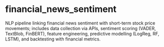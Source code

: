 # financial_news_sentiment
NLP pipeline linking financial news sentiment with short-term stock price movements; includes data collection via APIs, sentiment scoring (VADER, TextBlob, FinBERT), feature engineering, predictive modelling (LogReg, RF, LSTM), and backtesting with financial metrics.
